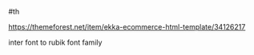#th

https://themeforest.net/item/ekka-ecommerce-html-template/34126217



inter font to rubik font family